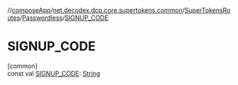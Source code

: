//[composeApp](../../../../index.md)/[net.decodex.dcp.core.supertokens.common](../../index.md)/[SuperTokensRoutes](../index.md)/[Passwordless](index.md)/[SIGNUP_CODE](-s-i-g-n-u-p_-c-o-d-e.md)

# SIGNUP_CODE

[common]\
const val [SIGNUP_CODE](-s-i-g-n-u-p_-c-o-d-e.md): [String](https://kotlinlang.org/api/latest/jvm/stdlib/kotlin/-string/index.html)
